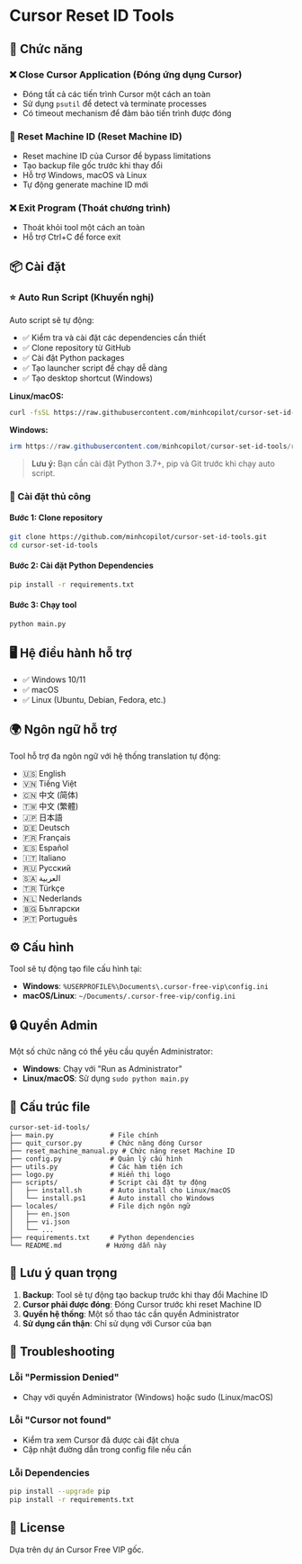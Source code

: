 # Cursor Reset ID Tools

## 🔧 Chức năng

### ❌ Close Cursor Application (Đóng ứng dụng Cursor)
- Đóng tất cả các tiến trình Cursor một cách an toàn
- Sử dụng `psutil` để detect và terminate processes
- Có timeout mechanism để đảm bảo tiến trình được đóng

### 🔄 Reset Machine ID (Reset Machine ID)
- Reset machine ID của Cursor để bypass limitations
- Tạo backup file gốc trước khi thay đổi
- Hỗ trợ Windows, macOS và Linux
- Tự động generate machine ID mới

### ❌ Exit Program (Thoát chương trình)
- Thoát khỏi tool một cách an toàn
- Hỗ trợ Ctrl+C để force exit

## 📦 Cài đặt

### ⭐ Auto Run Script (Khuyến nghị)

Auto script sẽ tự động:
- ✅ Kiểm tra và cài đặt các dependencies cần thiết
- ✅ Clone repository từ GitHub
- ✅ Cài đặt Python packages
- ✅ Tạo launcher script để chạy dễ dàng
- ✅ Tạo desktop shortcut (Windows)

**Linux/macOS:**
```bash
curl -fsSL https://raw.githubusercontent.com/minhcopilot/cursor-set-id-tools/refs/heads/main/scripts/install.sh -o install.sh && chmod +x install.sh && ./install.sh
```

**Windows:**
```powershell
irm https://raw.githubusercontent.com/minhcopilot/cursor-set-id-tools/refs/heads/main/scripts/install.ps1 | iex
```

> **Lưu ý:** Bạn cần cài đặt Python 3.7+, pip và Git trước khi chạy auto script.

### 📖 Cài đặt thủ công

#### Bước 1: Clone repository
```bash
git clone https://github.com/minhcopilot/cursor-set-id-tools.git
cd cursor-set-id-tools
```

#### Bước 2: Cài đặt Python Dependencies
```bash
pip install -r requirements.txt
```

#### Bước 3: Chạy tool
```bash
python main.py
```

## 🖥️ Hệ điều hành hỗ trợ

- ✅ Windows 10/11
- ✅ macOS
- ✅ Linux (Ubuntu, Debian, Fedora, etc.)

## 🌍 Ngôn ngữ hỗ trợ

Tool hỗ trợ đa ngôn ngữ với hệ thống translation tự động:
- 🇺🇸 English
- 🇻🇳 Tiếng Việt  
- 🇨🇳 中文 (简体)
- 🇹🇼 中文 (繁體)
- 🇯🇵 日本語
- 🇩🇪 Deutsch
- 🇫🇷 Français
- 🇪🇸 Español
- 🇮🇹 Italiano
- 🇷🇺 Русский
- 🇸🇦 العربية
- 🇹🇷 Türkçe
- 🇳🇱 Nederlands
- 🇧🇬 Български
- 🇵🇹 Português

## ⚙️ Cấu hình

Tool sẽ tự động tạo file cấu hình tại:
- **Windows**: `%USERPROFILE%\Documents\.cursor-free-vip\config.ini`
- **macOS/Linux**: `~/Documents/.cursor-free-vip/config.ini`

## 🔒 Quyền Admin

Một số chức năng có thể yêu cầu quyền Administrator:
- **Windows**: Chạy với "Run as Administrator"
- **Linux/macOS**: Sử dụng `sudo python main.py`

## 📁 Cấu trúc file

```
cursor-set-id-tools/
├── main.py              # File chính
├── quit_cursor.py       # Chức năng đóng Cursor
├── reset_machine_manual.py # Chức năng reset Machine ID
├── config.py            # Quản lý cấu hình
├── utils.py             # Các hàm tiện ích
├── logo.py              # Hiển thị logo
├── scripts/             # Script cài đặt tự động
│   ├── install.sh       # Auto install cho Linux/macOS
│   └── install.ps1      # Auto install cho Windows
├── locales/             # File dịch ngôn ngữ
│   ├── en.json
│   ├── vi.json
│   └── ...
├── requirements.txt     # Python dependencies
└── README.md           # Hướng dẫn này
```

## 🚨 Lưu ý quan trọng

1. **Backup**: Tool sẽ tự động tạo backup trước khi thay đổi Machine ID
2. **Cursor phải được đóng**: Đóng Cursor trước khi reset Machine ID
3. **Quyền hệ thống**: Một số thao tác cần quyền Administrator
4. **Sử dụng cẩn thận**: Chỉ sử dụng với Cursor của bạn

## 🔧 Troubleshooting

### Lỗi "Permission Denied"
- Chạy với quyền Administrator (Windows) hoặc sudo (Linux/macOS)

### Lỗi "Cursor not found"
- Kiểm tra xem Cursor đã được cài đặt chưa
- Cập nhật đường dẫn trong config file nếu cần

### Lỗi Dependencies
```bash
pip install --upgrade pip
pip install -r requirements.txt
```

## 📄 License

Dựa trên dự án Cursor Free VIP gốc. 
